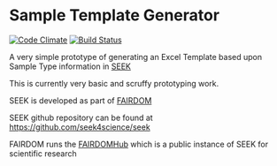 # Sample Template Generator

[![Code Climate](https://codeclimate.com/github/seek4science/sample-template-generator-gem/badges/gpa.svg)](https://codeclimate.com/github/seek4science/sample-template-generator-gem)  [![Build Status](https://travis-ci.org/seek4science/sample-template-generator-gem.svg?branch=master)](https://travis-ci.org/seek4science/sample-template-generator-gem)


A very simple prototype of generating an Excel Template based upon Sample Type information in [SEEK](http://seekscience.org)

This is currently very basic and scruffy prototyping work.

SEEK is developed as part of [FAIRDOM](http://fair-dom.org)

SEEK github repository can be found at https://github.com/seek4science/seek

FAIRDOM runs the [FAIRDOMHub](https://fairdomhub.org) which is a public instance of SEEK for scientific research

